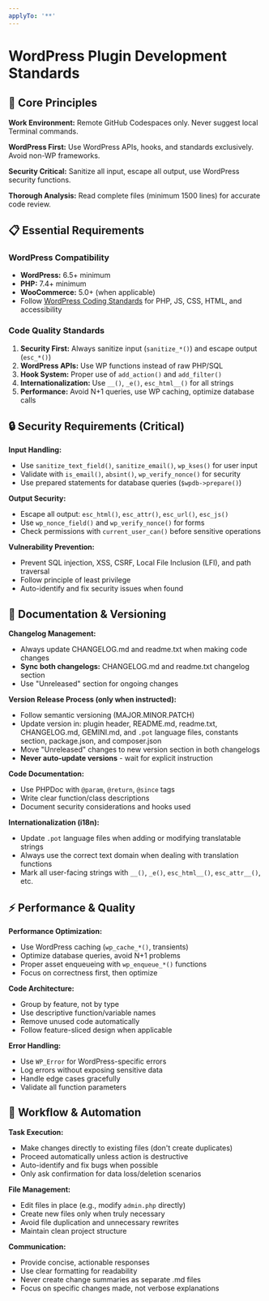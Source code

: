 ```yaml
---
applyTo: '**'
---
```


# WordPress Plugin Development Standards

## 🎯 Core Principles

**Work Environment:** Remote GitHub Codespaces only. Never suggest local Terminal commands.

**WordPress First:** Use WordPress APIs, hooks, and standards exclusively. Avoid non-WP frameworks.

**Security Critical:** Sanitize all input, escape all output, use WordPress security functions.

**Thorough Analysis:** Read complete files (minimum 1500 lines) for accurate code review.

## 📋 Essential Requirements

### WordPress Compatibility

- **WordPress:** 6.5+ minimum
- **PHP:** 7.4+ minimum  
- **WooCommerce:** 5.0+ (when applicable)
- Follow [WordPress Coding Standards](https://developer.wordpress.org/coding-standards/) for PHP, JS, CSS, HTML, and accessibility

### Code Quality Standards

1. **Security First:** Always sanitize input (`sanitize_*()`) and escape output (`esc_*()`)
2. **WordPress APIs:** Use WP functions instead of raw PHP/SQL
3. **Hook System:** Proper use of `add_action()` and `add_filter()`
4. **Internationalization:** Use `__()`, `_e()`, `esc_html__()` for all strings
5. **Performance:** Avoid N+1 queries, use WP caching, optimize database calls

## 🔒 Security Requirements (Critical)

**Input Handling:**
- Use `sanitize_text_field()`, `sanitize_email()`, `wp_kses()` for user input
- Validate with `is_email()`, `absint()`, `wp_verify_nonce()` for security
- Use prepared statements for database queries (`$wpdb->prepare()`)

**Output Security:**
- Escape all output: `esc_html()`, `esc_attr()`, `esc_url()`, `esc_js()`
- Use `wp_nonce_field()` and `wp_verify_nonce()` for forms
- Check permissions with `current_user_can()` before sensitive operations

**Vulnerability Prevention:**
- Prevent SQL injection, XSS, CSRF, Local File Inclusion (LFI), and path traversal
- Follow principle of least privilege
- Auto-identify and fix security issues when found

## 📝 Documentation & Versioning

**Changelog Management:**
- Always update CHANGELOG.md and readme.txt when making code changes
- **Sync both changelogs:** CHANGELOG.md and readme.txt changelog section
- Use "Unreleased" section for ongoing changes

**Version Release Process (only when instructed):**
- Follow semantic versioning (MAJOR.MINOR.PATCH)
- Update version in: plugin header, README.md, readme.txt, CHANGELOG.md, GEMINI.md, and `.pot` language files, constants section, package.json, and composer.json
- Move "Unreleased" changes to new version section in both changelogs
- **Never auto-update versions** - wait for explicit instruction

**Code Documentation:**
- Use PHPDoc with `@param`, `@return`, `@since` tags
- Write clear function/class descriptions
- Document security considerations and hooks used

**Internationalization (i18n):**
- Update `.pot` language files when adding or modifying translatable strings
- Always use the correct text domain when dealing with translation functions
- Mark all user-facing strings with `__()`, `_e()`, `esc_html__()`, `esc_attr__()`, etc.

## ⚡ Performance & Quality

**Performance Optimization:**
- Use WordPress caching (`wp_cache_*()`, transients)
- Optimize database queries, avoid N+1 problems
- Proper asset enqueueing with `wp_enqueue_*()` functions
- Focus on correctness first, then optimize

**Code Architecture:**
- Group by feature, not by type
- Use descriptive function/variable names
- Remove unused code automatically
- Follow feature-sliced design when applicable

**Error Handling:**
- Use `WP_Error` for WordPress-specific errors
- Log errors without exposing sensitive data
- Handle edge cases gracefully
- Validate all function parameters

## 🚀 Workflow & Automation

**Task Execution:**
- Make changes directly to existing files (don't create duplicates)
- Proceed automatically unless action is destructive
- Auto-identify and fix bugs when possible
- Only ask confirmation for data loss/deletion scenarios

**File Management:**
- Edit files in place (e.g., modify `admin.php` directly)
- Create new files only when truly necessary
- Avoid file duplication and unnecessary rewrites
- Maintain clean project structure

**Communication:**
- Provide concise, actionable responses
- Use clear formatting for readability
- Never create change summaries as separate .md files
- Focus on specific changes made, not verbose explanations